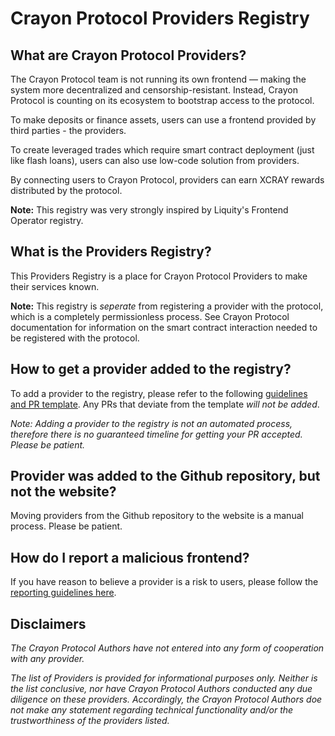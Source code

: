 # Crayon Protocol Providers Registry 

## What are Crayon Protocol Providers? 
The Crayon Protocol team is not running its own frontend — making the system more decentralized and censorship-resistant. Instead, Crayon Protocol is counting on its ecosystem to bootstrap access to the protocol.

To make deposits or finance assets, users can use a frontend provided by third parties - the providers. 

To create leveraged trades which require smart contract deployment (just like flash loans), users can also use low-code solution from providers.

By connecting users to Crayon Protocol, providers can earn XCRAY rewards distributed by the protocol.

**Note:** This registry was very strongly inspired by Liquity's Frontend Operator registry.

## What is the Providers Registry? 
This Providers Registry is a place for Crayon Protocol Providers to make their services known. 

**Note:** This registry is *seperate* from registering a provider with the protocol, which is a completely permissionless process. See Crayon Protocol documentation for information on the smart contract interaction needed to be registered with the protocol.

## How to get a provider added to the registry? 
To add a provider to the registry, please refer to the following [guidelines and PR template](REGISTRY-GUIDELINES.md). Any PRs that deviate from the template *will not be added*.

*Note: Adding a provider to the registry is not an automated process, therefore there is no guaranteed timeline for getting your PR accepted. Please be patient.* 

## Provider was added to the Github repository, but not the website? 
Moving providers from the Github repository to the website is a manual process. Please be patient.

## How do I report a malicious frontend? 
If you have reason to believe a provider is a risk to users, please follow the [reporting guidelines here](REPORT-PROVIDER.md). 

## Disclaimers 
*The Crayon Protocol Authors have not entered into any form of cooperation with any provider.*

*The list of Providers is provided for informational purposes only. Neither is the list conclusive, nor have Crayon Protocol Authors conducted any due diligence on these providers.* *Accordingly, the Crayon Protocol Authors doe not make any statement regarding technical functionality and/or the trustworthiness of the providers listed.*
